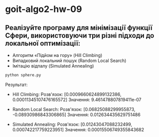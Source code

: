 # goit-algo2-hw-09

## Реалізуйте програму для мінімізації функції Сфери, використовуючи три різні підходи до локальної оптимізації:

-   Алгоритм «Підйом на гору» (Hill Climbing)
-   Випадковий локальний пошук (Random Local Search)
-   Імітацію відпалу (Simulated Annealing)

```bash
python sphere.py
```

Результат:

-   Hill Climbing:
    Розв'язок: [0.0009660624899132386, 0.00011345107476165572] Значення: 9.461478807819411e-07

-   Random Local Search:
    Розв'язок: [0.06825088299955873, -0.08930986843306865] Значення: 0.012634435629751486

-   Simulated Annealing:
    Розв'язок: [0.01243047088232499, 0.000742217759223951] Значення: 0.00015506749355843682
